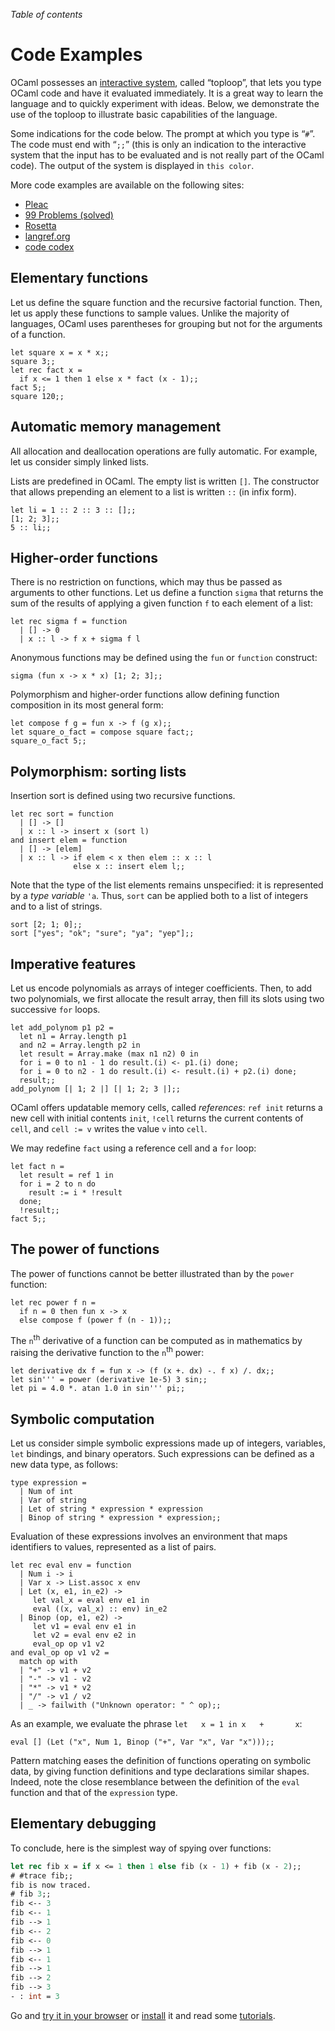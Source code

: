 <!-- ((! set title Code Examples !)) ((! set learn !)) -->

*Table of contents*

# Code Examples

OCaml possesses an [interactive system](description.html#Interactivity),
called “toploop”, that lets you type OCaml code and have it evaluated
immediately. It is a great way to learn the language and to quickly
experiment with ideas. Below, we demonstrate the use of the toploop to
illustrate basic capabilities of the language.

Some indications for the code below. The prompt at which you type is
“`#`”. The code must end with “`;;`” (this is only an indication to the
interactive system that the input has to be evaluated and is not really
part of the OCaml code). The output of the system is displayed in
<code class="ocaml-output">this color</code>.

More code examples are available on the following sites:
- [Pleac](http://pleac.sourceforge.net/pleac_ocaml/)
- [99 Problems (solved)](tutorials/99problems.html)
- [Rosetta](http://rosettacode.org/wiki/Category:OCaml)
- [langref.org](http://langref.org/ocaml)
- [code codex](http://www.codecodex.com/wiki/Category:Objective_Caml)

## Elementary functions

Let us define the square function and the recursive factorial function.
Then, let us apply these functions to sample values. Unlike the majority
of languages, OCaml uses parentheses for grouping but not for the
arguments of a function.

```ocamltop
let square x = x * x;;
square 3;;
let rec fact x =
  if x <= 1 then 1 else x * fact (x - 1);;
fact 5;;
square 120;;
```
## Automatic memory management

All allocation and deallocation operations are fully automatic. For
example, let us consider simply linked lists.

Lists are predefined in OCaml. The empty list is written `[]`. The
constructor that allows prepending an element to a list is written `::`
(in infix form).

```ocamltop
let li = 1 :: 2 :: 3 :: [];;
[1; 2; 3];;
5 :: li;;
```
## Higher-order functions

There is no restriction on functions, which may thus be passed as
arguments to other functions. Let us define a function `sigma` that
returns the sum of the results of applying a given function `f` to each
element of a list:

```ocamltop
let rec sigma f = function
  | [] -> 0
  | x :: l -> f x + sigma f l
```
Anonymous functions may be defined using the `fun` or `function`
construct:

```ocamltop
sigma (fun x -> x * x) [1; 2; 3];;
```
Polymorphism and higher-order functions allow defining function
composition in its most general form:

```ocamltop
let compose f g = fun x -> f (g x);;
let square_o_fact = compose square fact;;
square_o_fact 5;;
```
## Polymorphism: sorting lists

Insertion sort is defined using two recursive functions.

```ocamltop
let rec sort = function
  | [] -> []
  | x :: l -> insert x (sort l)
and insert elem = function
  | [] -> [elem]
  | x :: l -> if elem < x then elem :: x :: l
              else x :: insert elem l;;
```
Note that the type of the list elements remains unspecified: it is
represented by a *type variable* `'a`. Thus, `sort` can be applied both
to a list of integers and to a list of strings.

```ocamltop
sort [2; 1; 0];;
sort ["yes"; "ok"; "sure"; "ya"; "yep"];;
```
## Imperative features

Let us encode polynomials as arrays of integer coefficients. Then, to
add two polynomials, we first allocate the result array, then fill its
slots using two successive `for` loops.

```ocamltop
let add_polynom p1 p2 =
  let n1 = Array.length p1
  and n2 = Array.length p2 in
  let result = Array.make (max n1 n2) 0 in
  for i = 0 to n1 - 1 do result.(i) <- p1.(i) done;
  for i = 0 to n2 - 1 do result.(i) <- result.(i) + p2.(i) done;
  result;;
add_polynom [| 1; 2 |] [| 1; 2; 3 |];;
```
OCaml offers updatable memory cells, called *references*: `ref init`
returns a new cell with initial contents `init`, `!cell` returns the
current contents of `cell`, and `cell := v` writes the value `v` into
`cell`.

We may redefine `fact` using a reference cell and a `for` loop:

```ocamltop
let fact n =
  let result = ref 1 in
  for i = 2 to n do
    result := i * !result
  done;
  !result;;
fact 5;;
```
## The power of functions

The power of functions cannot be better illustrated than by the `power`
function:

```ocamltop
let rec power f n = 
  if n = 0 then fun x -> x 
  else compose f (power f (n - 1));;
```
The `n`<sup>th</sup> derivative of a function can be computed as in
mathematics by raising the derivative function to the `n`<sup>th</sup>
power:

```ocamltop
let derivative dx f = fun x -> (f (x +. dx) -. f x) /. dx;;
let sin''' = power (derivative 1e-5) 3 sin;;
let pi = 4.0 *. atan 1.0 in sin''' pi;;
```
## Symbolic computation

Let us consider simple symbolic expressions made up of integers,
variables, `let` bindings, and binary operators. Such expressions can be
defined as a new data type, as follows:

```ocamltop
type expression =
  | Num of int
  | Var of string
  | Let of string * expression * expression
  | Binop of string * expression * expression;;
```
Evaluation of these expressions involves an environment that maps
identifiers to values, represented as a list of pairs.

```ocamltop
let rec eval env = function
  | Num i -> i
  | Var x -> List.assoc x env
  | Let (x, e1, in_e2) ->
     let val_x = eval env e1 in
     eval ((x, val_x) :: env) in_e2
  | Binop (op, e1, e2) ->
     let v1 = eval env e1 in
     let v2 = eval env e2 in
     eval_op op v1 v2
and eval_op op v1 v2 =
  match op with
  | "+" -> v1 + v2
  | "-" -> v1 - v2
  | "*" -> v1 * v2
  | "/" -> v1 / v2
  | _ -> failwith ("Unknown operator: " ^ op);;
```
As an example, we evaluate the phrase `let   x = 1 in x   +       x`:

```ocamltop
eval [] (Let ("x", Num 1, Binop ("+", Var "x", Var "x")));;
```
Pattern matching eases the definition of functions operating on symbolic
data, by giving function definitions and type declarations similar
shapes. Indeed, note the close resemblance between the definition of the
`eval` function and that of the `expression` type.

## Elementary debugging

To conclude, here is the simplest way of spying over functions:

```ocaml
let rec fib x = if x <= 1 then 1 else fib (x - 1) + fib (x - 2);;
# #trace fib;;
fib is now traced.
# fib 3;;
fib <-- 3
fib <-- 1
fib --> 1
fib <-- 2
fib <-- 0
fib --> 1
fib <-- 1
fib --> 1
fib --> 2
fib --> 3
- : int = 3
```
Go and [try it in your browser](http://try.ocamlpro.com/) or
[install](/docs/install.html) it and read some [tutorials](tutorials/).


